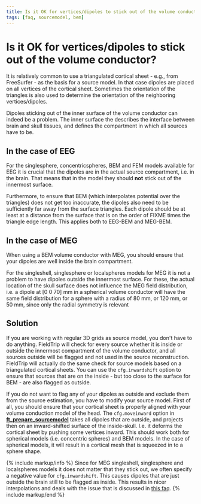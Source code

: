 ```yaml
---
title: Is it OK for vertices/dipoles to stick out of the volume conductor?
tags: [faq, sourcemodel, bem]
---
```


# Is it OK for vertices/dipoles to stick out of the volume conductor?

It is relatively common to use a triangulated cortical sheet - e.g., from FreeSurfer - as the basis for a source model. In that case dipoles are placed on all vertices of the cortical sheet. Sometimes the orientation of the triangles is also used to determine the orientation of the neighboring vertices/dipoles.

Dipoles sticking out of the inner surface of the volume conductor can indeed be a problem. The inner surface the describes the interface between brain and skull tissues, and defines the compartment in which all sources have to be.

## In the case of EEG

For the singlesphere, concentricspheres, BEM and FEM models available for EEG it is crucial that the dipoles are in the actual source compartment, i.e. in the brain. That means that in the model they should **not** stick out of the innermost surface.

Furthermore, to ensure that BEM (which interpolates potential over the triangles) does not get too inaccurate, the dipoles also need to be sufficiently far away from the surface triangles. Each dipole should be at least at a distance from the surface that is on the order of FIXME times the triangle edge length. This applies both to EEG-BEM and MEG-BEM.

## In the case of MEG

When using a BEM volume conductor with MEG, you should ensure that your dipoles are well inside the brain compartment.

For the singleshell, singlesphere or localspheres models for MEG it is not a problem to have dipoles outside the innermost surface. For these, the actual location of the skull surface does not influence the MEG field distribution, i.e. a dipole at [0 0 70] mm in a spherical volume conductor will have the same field distribution for a sphere with a radius of 80 mm, or 120 mm, or 50 mm, since only the radial symmetry is relevant

## Solution

If you are working with regular 3D grids as source model, you don't have to do anything. FieldTrip will check for every source whether it is inside or outside the innermost compartment of the volume conductor, and all sources outside will be flagged and not used in the source reconstruction. FieldTrip will actually do the same check for source models based on a triangulated cortical sheets. You can use the `cfg.inwardshift` option to ensure that sources that are on the inside - but too close to the surface for BEM - are also flagged as outside.

If you do not want to flag any of your dipoles as outside and exclude them from the source estimation, you have to modify your source model. First of all, you should ensure that your cortical sheet is properly aligned with your volume conduction model of the head. The `cfg.moveinward` option in **[ft_prepare_sourcemodel](/reference/ft_prepare_sourcemodel)** takes all dipoles that are outside, and projects then on an inward-shifted surface of the inside-skull. I.e. it deforms the cortical sheet by pushing some vertices inward. This should work both for spherical models (i.e. concentric spheres) and BEM models. In the case of spherical models, it will result in a cortical mesh that is squeezed in to a sphere shape.

{% include markup/info %}
Since for MEG singleshell, singlesphere and localspheres models it does not matter that they stick out, we often specify a negative value for `cfg.inwardshift`. This causes dipoles that are just outside the brain still to be flagged as inside. This results in nicer interpolations and deals with the issue that is discussed in [this faq](/faq/why_is_there_a_rim_around_the_brain_for_which_the_source_reconstruction_is_not_computed).
{% include markup/end %}
